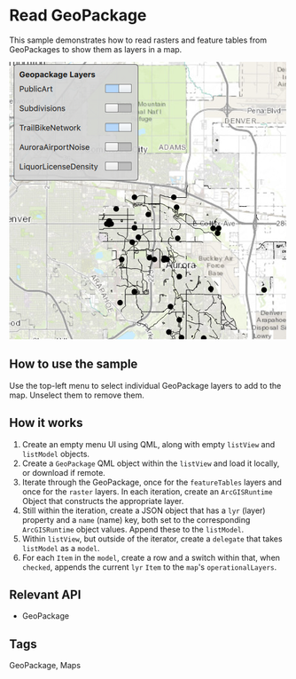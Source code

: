 # Read GeoPackage

This sample demonstrates how to read rasters and feature tables from GeoPackages to show them as layers in a map.

![](screenshot.png)

## How to use the sample
Use the top-left menu to select individual GeoPackage layers to add to the map. Unselect them to remove them.

## How it works
1. Create an empty menu UI using QML, along with empty `listView` and `listModel` objects.
2. Create a `GeoPackage` QML object within the `listView` and load it locally, or download if remote.
3. Iterate through the GeoPackage, once for the `featureTables` layers and once for the `raster` layers. In each iteration, create an `ArcGISRuntime` Object that constructs the appropriate layer.
4. Still within the iteration, create a JSON object that has a `lyr` (layer) property and a `name` (name) key, both set to the corresponding `ArcGISRuntime` object values. Append these to the `listModel`.
5. Within `listView`, but outside of the iterator, create a `delegate` that takes `listModel` as a `model`.
6. For each `Item` in the `model`, create a row and a switch within that, when `checked`, appends the current `lyr` `Item` to the `map`'s `operationalLayers`.

## Relevant API
 - GeoPackage

## Tags
GeoPackage, Maps
